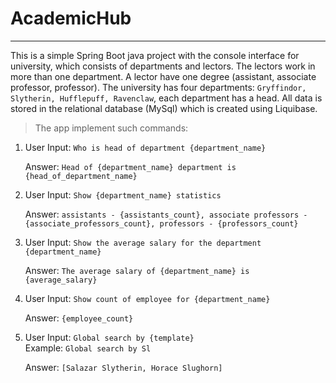 # AcademicHub
___

This is a simple Spring Boot java project with the console interface for university, which consists of departments and lectors.
The lectors work in more than one department. A lector have one degree (assistant, associate professor, professor).
The university has four departments: `Gryffindor, Slytherin, Hufflepuff, Ravenclaw`, each department has a head.
All data is stored in the relational database (MySql) which is created using Liquibase.

>The app implement such commands:

1. User Input: `Who is head of department {department_name}`

   Answer: `Head of {department_name} department is {head_of_department_name}`


2. User Input: `Show {department_name} statistics`

   Answer: `assistants - {assistants_count}, associate professors - {associate_professors_count}, professors - {professors_count}`


3. User Input: `Show the average salary for the department {department_name}`

   Answer: `The average salary of {department_name} is {average_salary}`


4. User Input: `Show count of employee for {department_name}`

   Answer: `{employee_count}`


5. User Input: `Global search by {template}`  
   Example: `Global search by Sl`

   Answer: `[Salazar Slytherin, Horace Slughorn]`
